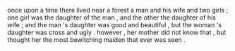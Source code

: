 once upon a time there lived near a forest a man and his wife and two girls ; one girl was the daughter of the man , and the other the daughter of his wife ; and the man 's daughter was good and beautiful , but the woman 's daughter was cross and ugly . however , her mother did not know that , but thought her the most bewitching maiden that ever was seen .